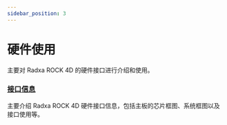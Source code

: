 ```yaml
---
sidebar_position: 3
---
```


# 硬件使用

主要对 Radxa ROCK 4D 的硬件接口进行介绍和使用。

### [接口信息](/rock4/rock4d/hardware-info/interface_info)

主要介绍 Radxa ROCK 4D 硬件接口信息，包括主板的芯片框图、系统框图以及接口使用等。
